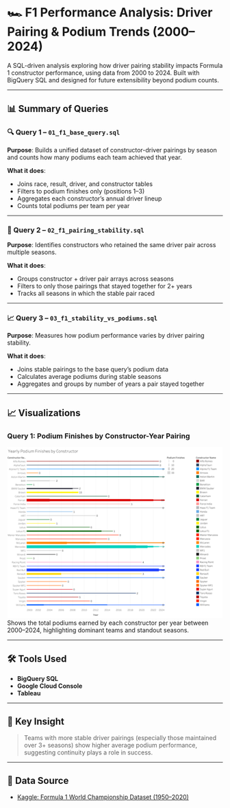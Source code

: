 # 🏎️ F1 Performance Analysis: Driver Pairing & Podium Trends (2000–2024)

A SQL-driven analysis exploring how driver pairing stability impacts Formula 1 constructor performance, using data from 2000 to 2024. Built with BigQuery SQL and designed for future extensibility beyond podium counts.

---

## 📊 Summary of Queries

### 🔍 Query 1 – `01_f1_base_query.sql`
**Purpose**: Builds a unified dataset of constructor-driver pairings by season and counts how many podiums each team achieved that year.

**What it does**:
- Joins race, result, driver, and constructor tables
- Filters to podium finishes only (positions 1–3)
- Aggregates each constructor’s annual driver lineup
- Counts total podiums per team per year

---

### 🔁 Query 2 – `02_f1_pairing_stability.sql`
**Purpose**: Identifies constructors who retained the same driver pair across multiple seasons.

**What it does**:
- Groups constructor + driver pair arrays across seasons
- Filters to only those pairings that stayed together for 2+ years
- Tracks all seasons in which the stable pair raced

---

### 📈 Query 3 – `03_f1_stability_vs_podiums.sql`
**Purpose**: Measures how podium performance varies by driver pairing stability.

**What it does**:
- Joins stable pairings to the base query’s podium data
- Calculates average podiums during stable seasons
- Aggregates and groups by number of years a pair stayed together

---

## 📈 Visualizations

### Query 1: Podium Finishes by Constructor-Year Pairing
![Avg Podiums by Year](charts/avg_podiums_by_year.png)
Shows the total podiums earned by each constructor per year between 2000–2024, highlighting dominant teams and standout seasons.

---

## 🛠️ Tools Used
- **BigQuery SQL**
- **Google Cloud Console**
- **Tableau**

---

## 🔑 Key Insight
> Teams with more stable driver pairings (especially those maintained over 3+ seasons) show higher average podium performance, suggesting continuity plays a role in success.

---

## 🔗 Data Source

- [Kaggle: Formula 1 World Championship Dataset (1950–2020)](https://www.kaggle.com/datasets/rohanrao/formula-1-world-championship-1950-2020)
